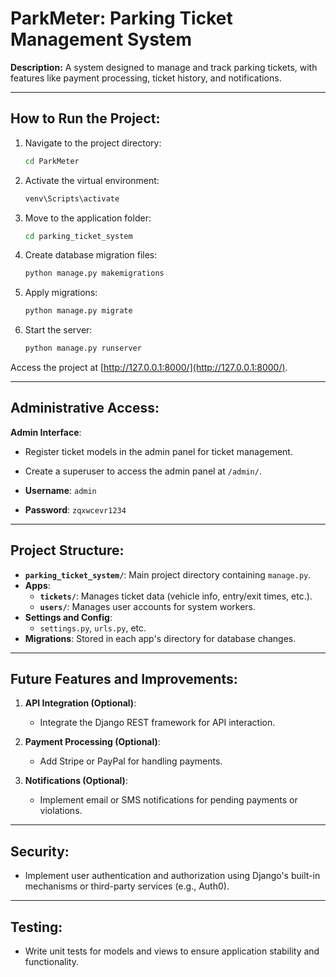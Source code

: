 # ParkMeter: Parking Ticket Management System

**Description:**
A system designed to manage and track parking tickets, with features like payment processing, ticket history, and notifications.

---

## How to Run the Project:

1. Navigate to the project directory:
   ```bash
   cd ParkMeter
   ```

2. Activate the virtual environment:
   ```bash
   venv\Scripts\activate
   ```

3. Move to the application folder:
   ```bash
   cd parking_ticket_system
   ```

4. Create database migration files:
   ```bash
   python manage.py makemigrations
   ```

5. Apply migrations:
   ```bash
   python manage.py migrate
   ```

6. Start the server:
   ```bash
   python manage.py runserver
   ```

Access the project at [http://127.0.0.1:8000/](http://127.0.0.1:8000/).

---

## Administrative Access:

**Admin Interface**:
   - Register ticket models in the admin panel for ticket management.
   - Create a superuser to access the admin panel at `/admin/`.

- **Username**: `admin`
- **Password**: `zqxwcevr1234`

---

## Project Structure:

- **`parking_ticket_system/`**: Main project directory containing `manage.py`.
- **Apps**:
  - **`tickets/`**: Manages ticket data (vehicle info, entry/exit times, etc.).
  - **`users/`**: Manages user accounts for system workers.
- **Settings and Config**:
  - `settings.py`, `urls.py`, etc.
- **Migrations**: Stored in each app's directory for database changes.

---

## Future Features and Improvements:

1. **API Integration (Optional)**:
   - Integrate the Django REST framework for API interaction.

2. **Payment Processing (Optional)**:
   - Add Stripe or PayPal for handling payments.

3. **Notifications (Optional)**:
   - Implement email or SMS notifications for pending payments or violations.

---

## Security:

- Implement user authentication and authorization using Django's built-in mechanisms or third-party services (e.g., Auth0).

---

## Testing:

- Write unit tests for models and views to ensure application stability and functionality.

